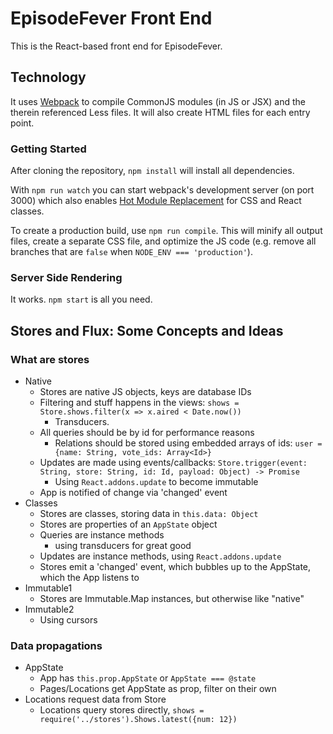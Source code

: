 # EpisodeFever Front End

This is the React-based front end for EpisodeFever.

## Technology

It uses [Webpack][webpack] to compile CommonJS modules (in JS or JSX) and the therein referenced Less files. It will also create HTML files for each entry point.

### Getting Started

After cloning the repository, `npm install` will install all dependencies.

With `npm run watch` you can start webpack's development server (on port 3000) which also enables [Hot Module Replacement][HMR] for CSS and React classes.

To create a production build, use `npm run compile`. This will minify all output files, create a separate CSS file, and optimize the JS code (e.g. remove all branches that are `false` when `NODE_ENV === 'production'`).

[webpack]: http://webpack.github.io/
[HMR]: http://webpack.github.io/docs/hot-module-replacement.html

### Server Side Rendering

It works. `npm start` is all you need.

## Stores and Flux: Some Concepts and Ideas

### What are stores

- Native
	- Stores are native JS objects, keys are database IDs
	- Filtering and stuff happens in the views: `shows = Store.shows.filter(x => x.aired < Date.now())`
		- Transducers.
	- All queries should be by id for performance reasons
		- Relations should be stored using embedded arrays of ids: `user = {name: String, vote_ids: Array<Id>}`
	- Updates are made using events/callbacks: `Store.trigger(event: String, store: String, id: Id, payload: Object) -> Promise`
		- Using `React.addons.update` to become immutable
	- App is notified of change via 'changed' event
- Classes
	- Stores are classes, storing data in `this.data: Object`
	- Stores are properties of an `AppState` object
	- Queries are instance methods
		- using transducers for great good
	- Updates are instance methods, using `React.addons.update`
	- Stores emit a 'changed' event, which bubbles up to the AppState, which the App listens to
- Immutable1
	- Stores are Immutable.Map instances, but otherwise like "native"
- Immutable2
	- Using cursors

### Data propagations

- AppState
	- App has `this.prop.AppState` or `AppState === @state`
	- Pages/Locations get AppState as prop, filter on their own
- Locations request data from Store
	- Locations query stores directly, `shows = require('../stores').Shows.latest({num: 12})`
